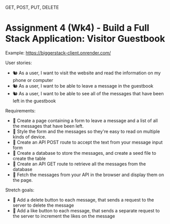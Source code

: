 GET, POST, PUT, DELETE

# Assignment 4 (Wk4) - Build a Full Stack Application: Visitor Guestbook
Example: https://biggerstack-client.onrender.com/

User stories:
- 🐿️ As a user, I want to visit the website and read the information on my phone or computer
- 🐿️ As a user, I want to be able to leave a message in the guestbook
- 🐿️ As a user, I want to be able to see all of the messages that have been left in the guestbook

Requirements:
- 🎯 Create a page containing a form to leave a message and a list of all the messages that have been left.
- 🎯 Style the form and the messages so they're easy to read on multiple kinds of device.
- 🎯 Create an API POST route to accept the text from your message input form
- 🎯 Create a database to store the messages, and create a seed file to create the table
- 🎯 Create an API GET route to retrieve all the messages from the database
- 🎯 Fetch the messages from your API in the browser and display them on the page.

Stretch goals:
- 🏹 Add a delete button to each message, that sends a request to the server to delete the message
- 🏹 Add a like button to each message, that sends a separate request to the server to increment the likes on the message
